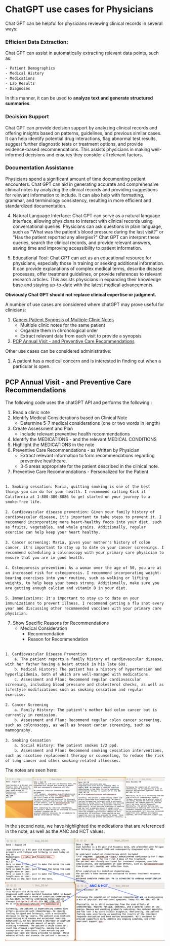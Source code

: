 # ChatGPT use cases for Physicians  

Chat GPT can be helpful for physicians reviewing clinical records in several ways:

### Efficient Data Extraction:  
  Chat GPT can assist in automatically extracting relevant data points, such as:
 
    - Patient Demographics
    - Medical History
    - Medications
    - Lab Results
    - Diagnoses  
    
In this manner, it can be used to **analyze text and generate structured summaries**.


### Decision Support  
Chat GPT can provide decision support by analyzing clinical records and offering insights based on patterns, guidelines, and previous similar cases. It can help identify potential drug interactions, flag abnormal test results, suggest further diagnostic tests or treatment options, and provide evidence-based recommendations. This assists physicians in making well-informed decisions and ensures they consider all relevant factors.

### Documentation Assistance  
Physicians spend a significant amount of time documenting patient encounters. Chat GPT can aid in generating accurate and comprehensive clinical notes by analyzing the clinical records and providing suggestions for relevant information to include. It can also help with formatting, grammar, and terminology consistency, resulting in more efficient and standardized documentation.

4. Natural Language Interface: Chat GPT can serve as a natural language interface, allowing physicians to interact with clinical records using conversational queries. Physicians can ask questions in plain language, such as "What was the patient's blood pressure during the last visit?" or "Has the patient reported any allergies?" Chat GPT can interpret these queries, search the clinical records, and provide relevant answers, saving time and improving accessibility to patient information.

5. Educational Tool: Chat GPT can act as an educational resource for physicians, especially those in training or seeking additional information. It can provide explanations of complex medical terms, describe disease processes, offer treatment guidelines, or provide references to relevant research articles. This assists physicians in expanding their knowledge base and staying up-to-date with the latest medical advancements.

**Obviously Chat GPT should not replace clinical expertise or judgment.**




A number of use cases are considered where chatGPT may prove useful for clinicians:
1. [Cancer Patient Synopsis of Multiple Clinic Notes](https://github.com/mvigoda/Coding/blob/master/Cancer_Patient_Synopsis.ipynb)
	- Multiple clinic notes for the same patient 
	- Organize them in chronological order
	- Extract relevant data from each visit to provide a synopsis
2. [PCP Annual Visit - and Preventive Care Recommendations](https://github.com/mvigoda/Coding/blob/master/Infer_Preventive_Health_Recommendations.ipynb)

Other use cases can be considered administrative:
1. A patient has a medical concern and is interested in finding out when a particular is open.

## PCP Annual Visit - and Preventive Care Recommendations

The following code uses the chatGPT API and performs the following :
1. Read a clinic note
2. Identify Medical Considerations based on Clinical Note
	- Determine 5-7 medical considerations (one or two words in length) 
3. Create Assessment and Plan
	- Include relevant preventive health recommendations
4. Identify the MEDICATIONS - and the relevant MEDICAL CONDITIONS
5. Highlight the MEDICATIONS in the note
6. Preventive Care Recommendations - as Written by Physician  
	- Extract relevant information to form recommendations regarding preventive healthcare.
	- 3-5 areas appropriate for the patient described in the clinical note.
7. Preventive Care Recommendations - Personalized for the Patient

```Preventive Health Recommendations

1. Smoking cessation: Maria, quitting smoking is one of the best things you can do for your health. I recommend calling Kick it California at 1-800-300-8086 to get started on your journey to a smoke-free life.

2. Cardiovascular disease prevention: Given your family history of cardiovascular disease, it's important to take steps to prevent it. I recommend incorporating more heart-healthy foods into your diet, such as fruits, vegetables, and whole grains. Additionally, regular exercise can help keep your heart healthy.

3. Cancer screening: Maria, given your mother's history of colon cancer, it's important to stay up to date on your cancer screenings. I recommend scheduling a colonoscopy with your primary care physician to ensure that you are in good health.

4. Osteoporosis prevention: As a woman over the age of 50, you are at an increased risk for osteoporosis. I recommend incorporating weight-bearing exercises into your routine, such as walking or lifting weights, to help keep your bones strong. Additionally, make sure you are getting enough calcium and vitamin D in your diet.

5. Immunizations: It's important to stay up to date on your immunizations to prevent illness. I recommend getting a flu shot every year and discussing other recommended vaccines with your primary care physician.
```

7. Show Specific Reasons for Recommendations
	- Medical Consideration
    	- Recommendation
    	- Reason for Recommendation

```Preventive Health Recommendations

1. Cardiovascular Disease Prevention
    a. The patient reports a family history of cardiovascular disease, with her father having a heart attack in his late 60s.
    b. Medical History: The patient has a history of hypertension and hyperlipidemia, both of which are well-managed with medications.
    c. Assessment and Plan: Recommend regular cardiovascular screening, including blood pressure and cholesterol checks, as well as lifestyle modifications such as smoking cessation and regular exercise.

2. Cancer Screening
    a. Family History: The patient's mother had colon cancer but is currently in remission.
    b. Assessment and Plan: Recommend regular colon cancer screening, such as colonoscopy, as well as breast cancer screening, such as mammography.

3. Smoking Cessation
    a. Social History: The patient smokes 1/2 ppd.
    b. Assessment and Plan: Recommend smoking cessation interventions, such as nicotine replacement therapy or counseling, to reduce the risk of lung cancer and other smoking-related illnesses.
```

The notes are seen here:

![alt text](patient_notes.png "Here is Title")

In the second note, we have highlighted the medications that are referenced in the note, as well as the ANC and HCT values.

![alt text](patient_notes_1.png "Here is Title")



 
